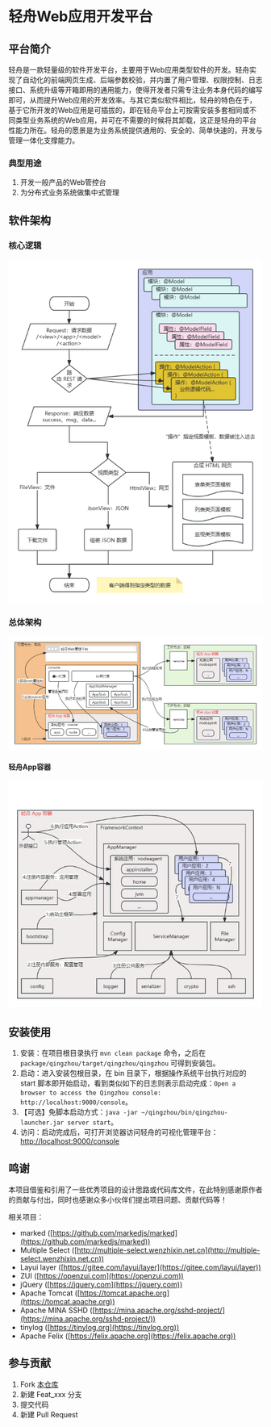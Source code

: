 # 轻舟Web应用开发平台

## 平台简介

轻舟是一款轻量级的软件开发平台，主要用于Web应用类型软件的开发。轻舟实现了自动化的前端网页生成、后端参数校验，并内置了用户管理、权限控制、日志接口、系统升级等开箱即用的通用能力，使得开发者只需专注业务本身代码的编写即可，从而提升Web应用的开发效率。与其它类似软件相比，轻舟的特色在于，基于它所开发的Web应用是可插拔的，即在轻舟平台上可按需安装多套相同或不同类型业务系统的Web应用，并可在不需要的时候将其卸载，这正是轻舟的平台性能力所在。轻舟的愿景是为业务系统提供通用的、安全的、简单快速的，开发与管理一体化支撑能力。

### 典型用途

1. 开发一般产品的Web管控台
2. 为分布式业务系统做集中式管理

## 软件架构

### 核心逻辑

![](doc/readme/basic.png)

### 总体架构

![](doc/readme/architecture.png)

#### 轻舟App容器

![](doc/readme/container.png)

## 安装使用

1. 安装：在项目根目录执行 `mvn clean package` 命令，之后在 `package/qingzhou/target/qingzhou/qingzhou` 可得到安装包。
2. 启动：进入安装包根目录，在 bin 目录下，根据操作系统平台执行对应的 start
   脚本即开始启动，看到类似如下的日志则表示启动完成：`Open a browser to access the Qingzhou
   console: http://localhost:9000/console`。
3. 【可选】免脚本启动方式：`java -jar ~/qingzhou/bin/qingzhou-launcher.jar server start`。
4. 访问：启动完成后，可打开浏览器访问轻舟的可视化管理平台： [http://localhost:9000/console](http://localhost:9000/console)

## 鸣谢

本项目借鉴和引用了一些优秀项目的设计思路或代码库文件，在此特别感谢原作者的贡献与付出，同时也感谢众多小伙伴们提出项目问题、贡献代码等！

相关项目：

+ marked ([https://github.com/markedjs/marked](https://github.com/markedjs/marked))
+ Multiple Select ([http://multiple-select.wenzhixin.net.cn](http://multiple-select.wenzhixin.net.cn))
+ Layui layer ([https://gitee.com/layui/layer](https://gitee.com/layui/layer))
+ ZUI ([https://openzui.com](https://openzui.com))
+ jQuery ([https://jquery.com](https://jquery.com))
+ Apache Tomcat ([https://tomcat.apache.org](https://tomcat.apache.org))
+ Apache MINA SSHD ([https://mina.apache.org/sshd-project/](https://mina.apache.org/sshd-project/))
+ tinylog ([https://tinylog.org](https://tinylog.org))
+ Apache Felix ([https://felix.apache.org](https://felix.apache.org))

## 参与贡献

1. Fork [本仓库](https://gitee.com/openeuler/qingzhou)
2. 新建 Feat_xxx 分支
3. 提交代码
4. 新建 Pull Request
